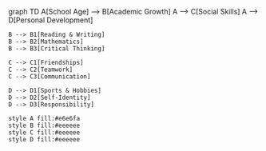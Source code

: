 graph TD
    A[School Age] --> B[Academic Growth]
    A --> C[Social Skills]
    A --> D[Personal Development]
    
    B --> B1[Reading & Writing]
    B --> B2[Mathematics]
    B --> B3[Critical Thinking]
    
    C --> C1[Friendships]
    C --> C2[Teamwork]
    C --> C3[Communication]
    
    D --> D1[Sports & Hobbies]
    D --> D2[Self-Identity]
    D --> D3[Responsibility]

    style A fill:#e6e6fa
    style B fill:#eeeeee
    style C fill:#eeeeee
    style D fill:#eeeeee
